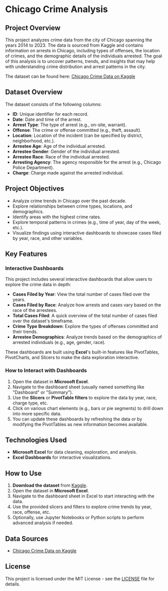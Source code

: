 # Chicago Crime Analysis

## Project Overview

This project analyzes crime data from the city of Chicago spanning the years 2014 to 2023. The data is sourced from Kaggle and contains information on arrests in Chicago, including types of offenses, the location of crimes, and the demographic details of the individuals arrested. The goal of this analysis is to uncover patterns, trends, and insights that may help with understanding crime distribution and arrest patterns in the city.

The dataset can be found here: [Chicago Crime Data on Kaggle](https://www.kaggle.com/datasets/mattop/arrests-in-the-city-of-chicago-2014-2023)

## Dataset Overview

The dataset consists of the following columns:

- **ID**: Unique identifier for each record.
- **Date**: Date and time of the arrest.
- **Arrest Type**: The type of arrest (e.g., on-site, warrant).
- **Offense**: The crime or offense committed (e.g., theft, assault).
- **Location**: Location of the incident (can be specified by district, neighborhood, etc.).
- **Arrestee Age**: Age of the individual arrested.
- **Arrestee Gender**: Gender of the individual arrested.
- **Arrestee Race**: Race of the individual arrested.
- **Arresting Agency**: The agency responsible for the arrest (e.g., Chicago Police Department).
- **Charge**: Charge made against the arrested individual.

## Project Objectives

- Analyze crime trends in Chicago over the past decade.
- Explore relationships between crime types, locations, and demographics.
- Identify areas with the highest crime rates.
- Explore temporal patterns in crimes (e.g., time of year, day of the week, etc.).
- Visualize findings using interactive dashboards to showcase cases filed by year, race, and other variables.

## Key Features

### Interactive Dashboards

This project includes several interactive dashboards that allow users to explore the crime data in depth:

- **Cases Filed by Year**: View the total number of cases filed over the years.
- **Cases Filed by Race**: Analyze how arrests and cases vary based on the race of the arrestees.
- **Total Cases Filed**: A quick overview of the total number of cases filed over the dataset's timeframe.
- **Crime Type Breakdown**: Explore the types of offenses committed and their trends.
- **Arrestee Demographics**: Analyze trends based on the demographics of arrested individuals (e.g., age, gender, race).

These dashboards are built using **Excel**'s built-in features like PivotTables, PivotCharts, and Slicers to make the data exploration interactive.

### How to Interact with Dashboards

1. Open the dataset in **Microsoft Excel**.
2. Navigate to the dashboard sheet (usually named something like "Dashboard" or "Summary").
3. Use the **Slicers** or **PivotTable filters** to explore the data by year, race, charge type, etc.
4. Click on various chart elements (e.g., bars or pie segments) to drill down into more specific data.
5. You can update these dashboards by refreshing the data or by modifying the PivotTables as new information becomes available.

## Technologies Used

- **Microsoft Excel** for data cleaning, exploration, and analysis.
- **Excel Dashboards** for interactive visualizations.

## How to Use

1. **Download the dataset** from [Kaggle](https://www.kaggle.com/datasets/mattop/arrests-in-the-city-of-chicago-2014-2023).
2. Open the dataset in **Microsoft Excel**.
3. Navigate to the dashboard sheet in Excel to start interacting with the data.
4. Use the provided slicers and filters to explore crime trends by year, race, offense, etc.
5. Optionally, use Jupyter Notebooks or Python scripts to perform advanced analysis if needed.

## Data Sources

- [Chicago Crime Data on Kaggle](https://www.kaggle.com/datasets/mattop/arrests-in-the-city-of-chicago-2014-2023)

## License

This project is licensed under the MIT License - see the [LICENSE](LICENSE) file for details.
